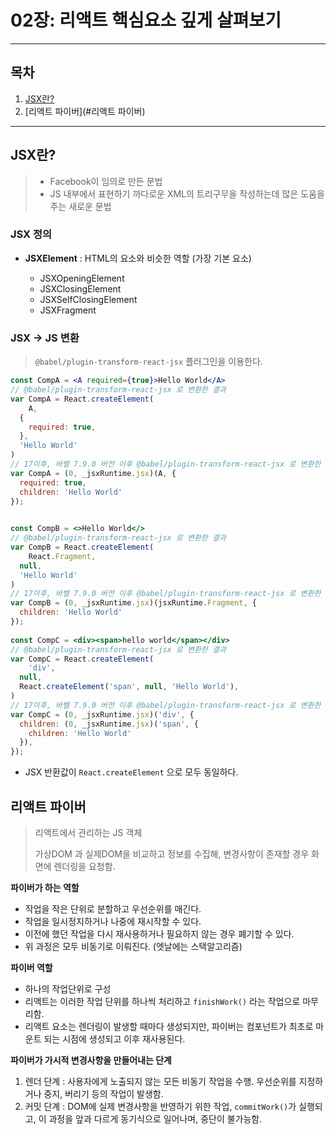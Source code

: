# 02장: 리액트 핵심요소 깊게 살펴보기



---

## 목차

1. [JSX란?](#JSX란?)
2. [리액트 파이버](#리액트 파이버)

---

## JSX란?

> - Facebook이 임의로 만든 문법
> - JS 내부에서 표현하기 까다로운 XML의 트리구무을 작성하는데 많은 도움을 주는 새로운 문법



### JSX 정의

- **JSXElement** : HTML의 요소와 비슷한 역할 (가장 기본 요소)

  - JSXOpeningElement
  - JSXClosingElement
  - JSXSelfClosingElement
  - JSXFragment

  

### JSX -> JS 변환

> `@babel/plugin-transform-react-jsx` 플러그인을 이용한다.

```jsx
const CompA = <A required={true}>Hello World</A>
// @babel/plugin-transform-react-jsx 로 변환한 결과
var CompA = React.createElement(
	A, 
  {
    required: true,
  },
  'Hello World'
)
// 17이후, 바벨 7.9.0 버전 이후 @babel/plugin-transform-react-jsx 로 변환한 결과
var CompA = (0, _jsxRuntime.jsx)(A, {
  required: true,
  children: 'Hello World'
});

      
const CompB = <>Hello World</>
// @babel/plugin-transform-react-jsx 로 변환한 결과
var CompB = React.createElement(
	React.Fragment, 
  null,
  'Hello World'
)      
// 17이후, 바벨 7.9.0 버전 이후 @babel/plugin-transform-react-jsx 로 변환한 결과
var CompB = (0, _jsxRuntime.jsx)(jsxRuntime.Fragment, {
  children: 'Hello World'
});      
      
const CompC = <div><span>hello world</span></div>
// @babel/plugin-transform-react-jsx 로 변환한 결과
var CompC = React.createElement(
	'div', 
  null,
  React.createElement('span', null, 'Hello World'),
)         
// 17이후, 바벨 7.9.0 버전 이후 @babel/plugin-transform-react-jsx 로 변환한 결과
var CompC = (0, _jsxRuntime.jsx)('div', {
  children: (0, _jsxRuntime.jsx)('span', {
    children: 'Hello World'
  }),
});  
```

- JSX 반환값이 `React.createElement` 으로 모두 동일하다.



## 리액트 파이버

> 리액트에서 관리하는 JS 객체
>
> 가상DOM 과 실제DOM을 비교하고 정보를 수집해, 변경사항이 존재할 경우 화면에 렌더링을 요청함.

**파이버가 하는 역할**

- 작업을 작은 단위로 분할하고 우선순위를 매긴다.
- 작업을 일시정지하거나 나중에 재시작할 수 있다.
- 이전에 했던 작업을 다시 재사용하거나 필요하지 않는 경우 폐기할 수 있다.
- 위 과정은 모두 비동기로 이뤄진다. (엣날에는 스택알고리즘)

**파이버 역할**

- 하나의 작업단위로 구성
- 리액트는 이러한 작업 단위를 하나씩 처리하고 `finishWork()` 라는 작업으로 마무리함.
- 리액트 요소는 렌더링이 발생할 때마다 생성되지만, 파이버는 컴포넌트가 최초로 마운트 되는 시점에 생성되고 이후 재사용된다.

**파이버가 가시적 변경사항을 만들어내는 단계**

1. 렌더 단계 : 사용자에게 노출되지 않는 모든 비동기 작업을 수행. 우선순위를 지정하거나 중지, 버리기 등의 작업이 발생함.
2. 커밋 단계 : DOM에 실제 변경사항을 반영하기 위한 작업, `commitWork()`가 실행되고, 이 과정을 앞과 다르게 동기식으로 일어나며, 중단이 불가능함.


